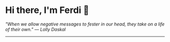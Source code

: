 <h1>Hi there, I'm Ferdi 👋</h1>

<p><em>
  "When we allow negative messages to fester in our head, they take on a life of their own." — Lolly Daskal
</em></p>

---
